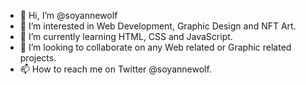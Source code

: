 - 👋 Hi, I’m @soyannewolf
- 👀 I’m interested in Web Development, Graphic Design and NFT Art.
- 🌱 I’m currently learning HTML, CSS and JavaScript.
- 💞️ I’m looking to collaborate on any Web related or Graphic related projects.
- 📫 How to reach me on Twitter @soyannewolf.

<!---
SoyAnneWolf/SoyAnneWolf is a ✨ special ✨ repository because its `README.md` (this file) appears on your GitHub profile.
You can click the Preview link to take a look at your changes.
--->
